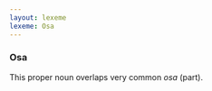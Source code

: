```yaml
---
layout: lexeme
lexeme: Osa
---
```


###  Osa 
This proper noun overlaps  very common *osa* (part).

